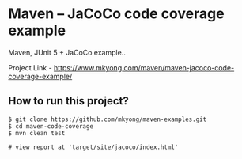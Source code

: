 # Maven – JaCoCo code coverage example
Maven, JUnit 5 + JaCoCo example..

Project Link - https://www.mkyong.com/maven/maven-jacoco-code-coverage-example/

## How to run this project?
```.
$ git clone https://github.com/mkyong/maven-examples.git
$ cd maven-code-coverage
$ mvn clean test

# view report at 'target/site/jacoco/index.html'
```
